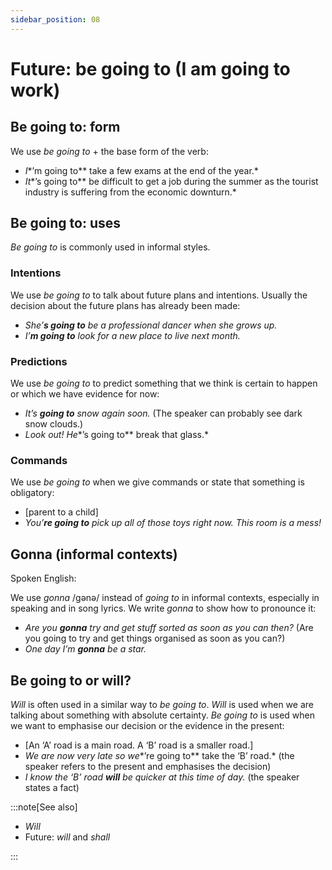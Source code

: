 ```yaml
---
sidebar_position: 08
---
```


# Future: be going to (I am going to work)

## Be going to: form

We use *be going to* + the base form of the verb:

- *I**’m going to** take a few exams at the end of the year.*
- *It**’s going to** be difficult to get a job during the summer as the tourist industry is suffering from the economic downturn.*

## Be going to: uses

*Be going to* is commonly used in informal styles.

### Intentions

We use *be going to* to talk about future plans and intentions. Usually the decision about the future plans has already been made:

- *She’**s going to** be a professional dancer when she grows up.*
- *I’**m going to** look for a new place to live next month.*

### Predictions

We use *be going to* to predict something that we think is certain to happen or which we have evidence for now:

- *It’s **going to** snow again soon.* (The speaker can probably see dark snow clouds.)
- *Look out! He**’s going to** break that glass.*

### Commands

We use *be going to* when we give commands or state that something is obligatory:

- \[parent to a child\]
- *You’**re going to** pick up all of those toys right now. This room is a mess!*

## Gonna (informal contexts)

Spoken English:

We use *gonna* /gənə/ instead of *going to* in informal contexts, especially in speaking and in song lyrics. We write *gonna* to show how to pronounce it:

- *Are you **gonna** try and get stuff sorted as soon as you can then?* (Are you going to try and get things organised as soon as you can?)
- *One day I’m **gonna** be a star.*

## Be going to or will?

*Will* is often used in a similar way to *be going to*. *Will* is used when we are talking about something with absolute certainty. *Be going to* is used when we want to emphasise our decision or the evidence in the present:

- \[An ‘A’ road is a main road. A ‘B’ road is a smaller road.\]
- *We are now very late so we**’re going to** take the ‘B’ road.* (the speaker refers to the present and emphasises the decision)
- *I know the ‘B’ road **will** be quicker at this time of day.* (the speaker states a fact)

:::note[See also]

- *Will*
- Future: *will* and *shall*

:::
